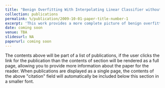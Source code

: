 ```yaml
---
title: "Benign Overfitting With Interpolating Linear Classifier without Subgaussianity"
collection: publications
permalink: %/publication/2009-10-01-paper-title-number-1
excerpt: 'This work provides a more complete picture of benign overfitting phenomenon with interpolating linear classifier with non-subgaussian mixture models, establishing detailed conditions for benign overfitting to occur, identifying phase transition, and clarifying geometric intuition behind the phenomenon.'
date: coming soon
venue: TBA
slidesurl: NA
paperurl: coming soon
---
```


The contents above will be part of a list of publications, if the user clicks the link for the publication than the contents of section will be rendered as a full page, allowing you to provide more information about the paper for the reader. When publications are displayed as a single page, the contents of the above "citation" field will automatically be included below this section in a smaller font.
